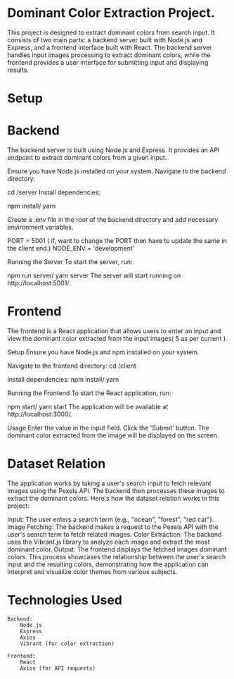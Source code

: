 # Dominant Color Extraction Project.

This project is designed to extract dominant colors from search input. It consists of two main parts: a backend server built with Node.js and Express, and a frontend interface built with React. The backend server handles input images processing to extract dominant colors, while the frontend provides a user interface for submitting input and displaying results.

# Setup

# Backend

The backend server is built using Node.js and Express. It provides an API endpoint to extract dominant colors from a given input.

Ensure you have Node.js installed on your system.
Navigate to the backend directory:

cd /server
Install dependencies:

npm install/ yarn

Create a .env file in the root of the backend directory and add necessary environment variables.

PORT = 5001 ( if, want to change the PORT then have to update the same in the client end.)
NODE_ENV = 'development'

Running the Server
To start the server, run:

npm run server/ yarn server
The server will start running on http://localhost:5001/.

# Frontend

The frontend is a React application that allows users to enter an input and view the dominant color extracted from the input images( 5 as per current ).

Setup
Ensure you have Node.js and npm installed on your system.

Navigate to the frontend directory:
cd /client

Install dependencies:
npm install/ yarn

Running the Frontend
To start the React application, run:

npm start/ yarn start
The application will be available at http://localhost:3000/.

Usage
Enter the value in the input field.
Click the 'Submit' button.
The dominant color extracted from the image will be displayed on the screen.

# Dataset Relation

The application works by taking a user's search input to fetch relevant images using the Pexels API. The backend then processes these images to extract the dominant colors. Here's how the dataset relation works in this project:

Input: The user enters a search term (e.g., "ocean", "forest", "red car").
Image Fetching: The backend makes a request to the Pexels API with the user's search term to fetch related images.
Color Extraction: The backend uses the Vibrant.js library to analyze each image and extract the most dominant color.
Output: The frontend displays the fetched images dominant colors.
This process showcases the relationship between the user's search input and the resulting colors, demonstrating how the application can interpret and visualize color themes from various subjects.

# Technologies Used

    Backend:
        Node.js
        Express
        Axios
        Vibrant (for color extraction)

    Frontend:
        React
        Axios (for API requests)
